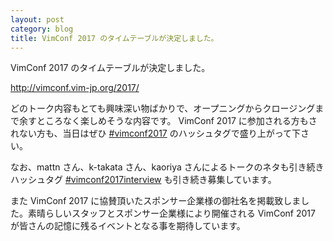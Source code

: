 ```yaml
---
layout: post
category: blog
title: VimConf 2017 のタイムテーブルが決定しました。
---
```

VimConf 2017 のタイムテーブルが決定しました。

<http://vimconf.vim-jp.org/2017/>

どのトーク内容もとても興味深い物ばかりで、オープニングからクロージングまで余すところなく楽しめそうな内容です。
VimConf 2017 に参加される方もされない方も、当日はぜひ [#vimconf2017](https://twitter.com/search?f=tweets&q=%23vimconf2017) のハッシュタグで盛り上がって下さい。

なお、mattn さん、k-takata さん、kaoriya さんによるトークのネタも引き続きハッシュタグ [#vimconf2017interview](https://twitter.com/search?f=tweets&q=%23vimconf2017interview) も引き続き募集しています。

また VimConf 2017 に協賛頂いたスポンサー企業様の御社名を掲載致しました。素晴らしいスタッフとスポンサー企業様により開催される VimConf 2017 が皆さんの記憶に残るイベントとなる事を期待しています。
